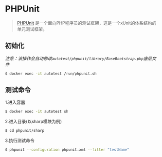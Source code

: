 # PHPUnit

> [PHPUnit](https://phpunit.de/) 是一个面向PHP程序员的测试框架，这是一个xUnit的体系结构的单元测试框架。

## 初始化

*注意：该操作会自动修改`autotest/phpunit/library/BaseBootstrap.php`底层文件*

```sh
$ docker exec -it autotest /run/phpunit.sh
```

## 测试命令

1.进入容器
```sh
$ docker exec -it autotest sh
```

2.进入目录(以sharp模块为例)
```sh
$ cd phpunit/sharp
```

3.执行测试命令
```sh
$ phpunit --configuration phpunit.xml --filter "testName"
```